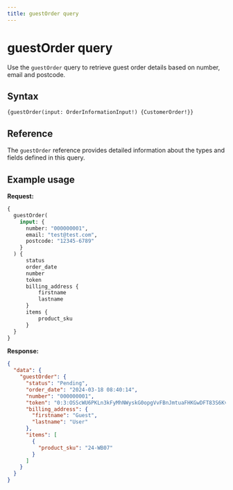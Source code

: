 ```yaml
---
title: guestOrder query
---
```


# guestOrder query

Use the `guestOrder` query to retrieve guest order details based on number, email and postcode.

## Syntax

`{guestOrder(input: OrderInformationInput!) {CustomerOrder!}}`

## Reference

The `guestOrder` reference provides detailed information about the types and fields defined in this query.

## Example usage

**Request:**

```graphql
{
  guestOrder(
    input: {
      number: "000000001",
      email: "test@test.com",
      postcode: "12345-6789"
    }
  ) {
      status
      order_date
      number
      token
      billing_address {
          firstname
          lastname
      }
      items {
          product_sku
      }
  }
}
```

**Response:**

```json
{
  "data": {
    "guestOrder": {
      "status": "Pending",
      "order_date": "2024-03-18 08:40:14",
      "number": "000000001",
      "token": "0:3:OSScWU6PKLn3kFyMhNWyskG0opgVvFBnJmtuaFHKGwDFT83S6Kv9U39iYwixuU+vhwDz2AF4pCs3GtLhHbQ=",
      "billing_address": {
        "firstname": "Guest",
        "lastname": "User"
      },
      "items": [
        {
          "product_sku": "24-WB07"
        }
      ]
    }
  }
}
```
